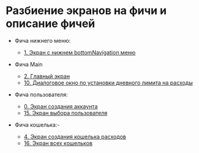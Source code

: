 # Разбиение экранов на фичи и описание фичей

- Фича нижнего меню:
    - [1. Экран с нижнем bottomNavigation меню](screens/screen_1_bottom_navigation_container.md)

- Фича Main
  - [2. Главный экран](screens/screen_2_main.md)
  - [10. Диалоговое окно по установки дневного лимита на расходы](screens/screen_10_add_spending_limit.md)

- Фича пользователя:
    - [0. Экран создания аккаунта](screens/screen_0_create_account.md)
    - [15. Экран выбора пользователя](screens/screen_15_select_user.md)

- Фича кошелька:- 
    - [4. Экран создания кошелька расходов](screens/screen_4_create_wallet.md)
    - [16. Экран всех кошельков](screen_16_all_wallets.md)
